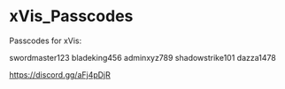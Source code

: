 # xVis_Passcodes

Passcodes for xVis:

swordmaster123
bladeking456
adminxyz789
shadowstrike101
dazza1478

https://discord.gg/aFj4pDjR
